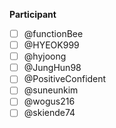 **Participant**

- [ ] @functionBee
- [ ] @HYEOK999
- [ ] @hyjoong
- [ ] @JungHun98
- [ ] @PositiveConfident
- [ ] @suneunkim
- [ ] @wogus216
- [ ] @skiende74